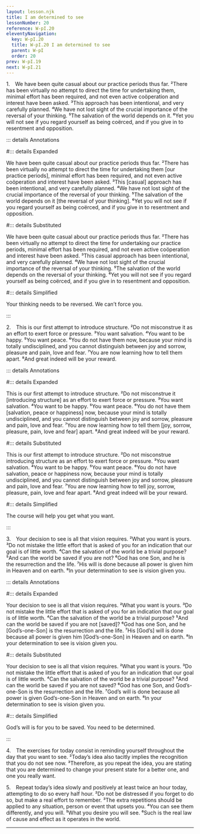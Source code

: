 ```yaml
---
layout: lesson.njk
title: I am determined to see
lessonNumber: 20
reference: W-pI.20
eleventyNavigation:
  key: W-pI.20
  title: W-pI.20 I am determined to see
  parent: W-pI
  order: 20
prev: W-pI.19
next: W-pI.21
---
```


1. We have been quite casual about our practice periods thus far. 
²There has been virtually no attempt to direct the time for undertaking them, minimal effort has been required, and not even active coöperation and interest have been asked. 
³This approach has been intentional, and very carefully planned. 
⁴We have not lost sight of the crucial importance of the reversal of your thinking. 
⁵The salvation of the world depends on it. 
⁶Yet you will not see if you regard yourself as being coërced, and if you give in to resentment and opposition.

::: details Annotations

#::: details Expanded

We have been quite casual about our practice periods thus far. 
²There has been virtually no attempt to direct the time for undertaking them [our practice periods], minimal effort has been required, and not even active coöperation and interest have been asked. 
³This [casual] approach has been intentional, and very carefully planned. 
⁴We have not lost sight of the crucial importance of the reversal of your thinking. 
⁵The salvation of the world depends on it [the reversal of your thinking]. 
⁶Yet you will not see if you regard yourself as being coërced, and if you give in to resentment and opposition.

#::: details Substituted

We have been quite casual about our practice periods thus far. 
²There has been virtually no attempt to direct the time for undertaking our practice periods, minimal effort has been required, and not even active coöperation and interest have been asked. 
³This casual approach has been intentional, and very carefully planned. 
⁴We have not lost sight of the crucial importance of the reversal of your thinking. 
⁵The salvation of the world depends on the reversal of your thinking. 
⁶Yet you will not see if you regard yourself as being coërced, and if you give in to resentment and opposition.

#::: details Simplified

Your thinking needs to be reversed. 
We can’t force you.

:::


2. This is our first attempt to introduce structure. 
²Do not misconstrue it as an effort to exert force or pressure. 
³You want salvation. 
⁴You want to be happy. 
⁵You want peace. 
⁶You do not have them now, because your mind is totally undisciplined, and you cannot distinguish between joy and sorrow, pleasure and pain, love and fear. 
⁷You are now learning how to tell them apart. 
⁸And great indeed will be your reward.

::: details Annotations

#::: details Expanded

This is our first attempt to introduce structure. 
²Do not misconstrue it [introducing structure] as an effort to exert force or pressure. 
³You want salvation. 
⁴You want to be happy. 
⁵You want peace. 
⁶You do not have them [salvation, peace or happiness] now, because your mind is totally undisciplined, and you cannot distinguish between joy and sorrow, pleasure and pain, love and fear. 
⁷You are now learning how to tell them [joy, sorrow, pleasure, pain, love and fear] apart. 
⁸And great indeed will be your reward.

#::: details Substituted

This is our first attempt to introduce structure. 
²Do not misconstrue introducing structure as an effort to exert force or pressure. 
³You want salvation. 
⁴You want to be happy. 
⁵You want peace. 
⁶You do not have salvation, peace or happiness now, because your mind is totally undisciplined, and you cannot distinguish between joy and sorrow, pleasure and pain, love and fear. 
⁷You are now learning how to tell joy, sorrow, pleasure, pain, love and fear apart. 
⁸And great indeed will be your reward.

#::: details Simplified

The course will help you get what you want.

:::


3. Your decision to see is all that vision requires. 
²What you want is yours. 
³Do not mistake the little effort that is asked of you for an indication that our goal is of little worth. 
⁴Can the salvation of the world be a trivial purpose? 
⁵And can the world be saved if you are not? 
⁶God has one Son, and he is the resurrection and the life. 
⁷His will is done because all power is given him in Heaven and on earth. 
⁸In your determination to see is vision given you.

::: details Annotations

#::: details Expanded

Your decision to see is all that vision requires. 
²What you want is yours. 
³Do not mistake the little effort that is asked of you for an indication that our goal is of little worth. 
⁴Can the salvation of the world be a trivial purpose? 
⁵And can the world be saved if you are not [saved]? 
⁶God has one Son, and he [God’s-one-Son] is the resurrection and the life. 
⁷His [God’s] will is done because all power is given him [God’s-one-Son] in Heaven and on earth. 
⁸In your determination to see is vision given you.

#::: details Substituted

Your decision to see is all that vision requires. 
²What you want is yours. 
³Do not mistake the little effort that is asked of you for an indication that our goal is of little worth. 
⁴Can the salvation of the world be a trivial purpose? 
⁵And can the world be saved if you are not saved? 
⁶God has one Son, and God’s-one-Son is the resurrection and the life. 
⁷God’s will is done because all power is given God’s-one-Son in Heaven and on earth. 
⁸In your determination to see is vision given you.

#::: details Simplified

God’s will is for you to be saved. 
You need to be determined.

:::


4. The exercises for today consist in reminding yourself throughout the day that you want to see. 
²Today’s idea also tacitly implies the recognition that you do not see now. 
³Therefore, as you repeat the idea, you are stating that you are determined to change your present state for a better one, and one you really want.

5. Repeat today’s idea slowly and positively at least twice an hour today, attempting to do so every half hour. 
²Do not be distressed if you forget to do so, but make a real effort to remember. 
³The extra repetitions should be applied to any situation, person or event that upsets you. 
⁴You can see them differently, and you will. 
⁵What you desire you will see. 
⁶Such is the real law of cause and effect as it operates in the world.

---

